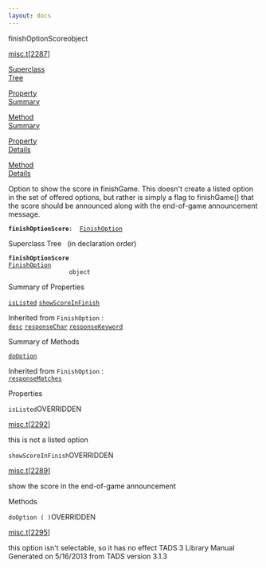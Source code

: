 ```yaml
---
layout: docs
---
```

<span class="title">finishOptionScore</span><span class="type">object</span>

[misc.t](../file/misc.t.html)\[[2287](../source/misc.t.html#2287)\]

[Superclass  
Tree](#_SuperClassTree_)

[Property  
Summary](#_PropSummary_)

[Method  
Summary](#_MethodSummary_)

[Property  
Details](#_Properties_)

[Method  
Details](#_Methods_)



Option to show the score in finishGame. This doesn't create a listed
option in the set of offered options, but rather is simply a flag to
finishGame() that the score should be announced along with the
end-of-game announcement message.

**`finishOptionScore`**` :   `[`FinishOption`](../object/FinishOption.html)



<span id="_SuperClassTree_"></span>



<span class="hdln">Superclass Tree</span>   (in declaration order)



**`finishOptionScore`**  
[`FinishOption`](../object/FinishOption.html)  
`                 object`  
<span id="_PropSummary_"></span>



<span class="hdln">Summary of Properties</span>  



[`isListed`](#isListed) [`showScoreInFinish`](#showScoreInFinish)

Inherited from `FinishOption` :  
[`desc`](../object/FinishOption.html#desc) [`responseChar`](../object/FinishOption.html#responseChar) [`responseKeyword`](../object/FinishOption.html#responseKeyword)

<span id="_MethodSummary_"></span>



<span class="hdln">Summary of Methods</span>  



[`doOption`](#doOption)

Inherited from `FinishOption` :  
[`responseMatches`](../object/FinishOption.html#responseMatches)

<span id="_Properties_"></span>



<span class="hdln">Properties</span>  



<span id="isListed"></span>

`isListed`<span class="rem">OVERRIDDEN</span>

[misc.t](../file/misc.t.html)\[[2292](../source/misc.t.html#2292)\]



this is not a listed option



<span id="showScoreInFinish"></span>

`showScoreInFinish`<span class="rem">OVERRIDDEN</span>

[misc.t](../file/misc.t.html)\[[2289](../source/misc.t.html#2289)\]



show the score in the end-of-game announcement



<span id="_Methods_"></span>



<span class="hdln">Methods</span>  



<span id="doOption"></span>

`doOption ( )`<span class="rem">OVERRIDDEN</span>

[misc.t](../file/misc.t.html)\[[2295](../source/misc.t.html#2295)\]



this option isn't selectable, so it has no effect
TADS 3 Library Manual  
Generated on 5/16/2013 from TADS version 3.1.3


